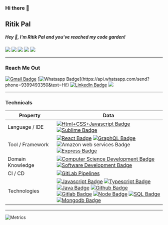 ### Hi there 👋

<!--
**Dev-RitikPal/Dev-RitikPal** is a ✨ _special_ ✨ repository because its `README.md` (this file) appears on your GitHub profile.

Here are some ideas to get you started:

- 🔭 I’m currently working on ...
- 🌱 I’m currently learning ...
- 👯 I’m looking to collaborate on ...
- 🤔 I’m looking for help with ...
- 💬 Ask me about ...
- 📫 How to reach me: ...
- 😄 Pronouns: ...
- ⚡ Fun fact: ...
-->

## Ritik Pal

##### Hey 👋, I'm Ritik Pal and you've reached my code garden! 
![](http://github-profile-summary-cards.vercel.app/api/cards/profile-details?username=Dev-RitikPal&theme=moonlight)
![](http://github-profile-summary-cards.vercel.app/api/cards/repos-per-language?username=Dev-RitikPal&theme=moonlight)
![](http://github-profile-summary-cards.vercel.app/api/cards/most-commit-language?username=Dev-RitikPal&theme=moonlight)
![](http://github-profile-summary-cards.vercel.app/api/cards/stats?username=Dev-RitikPal&theme=moonlight)
![](http://github-profile-summary-cards.vercel.app/api/cards/productive-time?username=Dev-RitikPal&theme=moonlight&utcOffset=8)

 ---
### Reach Me Out
[![Gmail Badge](https://img.shields.io/badge/-Gmail-c14438?style=flat-square&logo=Gmail&logoColor=white&link=mailto:dev.ritikpal@gmail.com)](mailto:dev.ritikpal@gmail.com) [![Whatsapp Badge](https://img.shields.io/badge/-Whatsapp-4CA143?style=flat-square&labelColor=4CA143&logo=whatsapp&logoColor=white&link=https://api.whatsapp.com/send?phone=9399493350&text=Hi!)](https://api.whatsapp.com/send?phone=9399493350&text=Hi!) [![LinkedIn Badge](https://img.shields.io/badge/-LinkedIn-blue)](https://www.linkedin.com/in/abhay-soni-dev/) [![](https://img.shields.io/badge/Call%20Me%20At-%2B91%209399493350-orange)]()

---
###  Technicals
Property                 | Data  
-------------------------|------
Language / IDE           | [![Html+CSS+Javascript Badge](https://img.shields.io/badge/-Visual%20Studio%20Code-F7DF1E?style=flat&logo=Javascript&logoColor=white)]() [![Sublime Badge](https://img.shields.io/badge/-Sublime-007396?style=flat&logo=JAVA&logoColor=white)]()
Tool / Framework         | [![React Badge](https://img.shields.io/badge/-React-61DAFB?style=flat&logo=Electron&logoColor=white)]() [![GraphQL Badge](https://img.shields.io/badge/-Nodejs-00979D?style=flat&logo=Nodejs&logoColor=white)]() ![Amazon web services Badge](https://img.shields.io/badge/-AWS-yellow)  [ ![Express Badge](https://img.shields.io/badge/-Express-green)]()
Domain Knowledge        | [![Computer Science Development Badge](https://img.shields.io/badge/-Computer%20Science-FAB040?style=flat&logoColor=white)]() [![Software Development Badge](https://img.shields.io/badge/-Software%20Development-FF6600?style=flat&logoColor=white)]()
CI / CD                  |  [![GitLab Pipelines](https://img.shields.io/badge/-Gitlab%20Pipelines-2088FF?style=flat&logo=Gitlab-Pipelines&logoColor=white)]()
Technologies <img width=200/> | [ ![Javascript Badge](https://img.shields.io/badge/-Javascript-yellow)]() [ ![Typescript Badge](https://img.shields.io/badge/-Typescript-blue)]() [ ![Java Badge](https://img.shields.io/badge/-Java-white)]()  [ ![Github Badge](https://img.shields.io/badge/-Github-grey)]()  [ ![Gitlab Badge](https://img.shields.io/badge/-Gitlab-9cf)]()  [ ![Node Badge](https://img.shields.io/badge/-Node-success)]()  [ ![SQL Badge](https://img.shields.io/badge/-Sql-9cf)]()  [ ![Mongodb Badge](https://img.shields.io/badge/-Mongodb-green)]()
---

![Metrics](https://metrics.lecoq.io/Abhay-soni-developer?template=classic&base.header=0&base.activity=0&base.community=0&base.repositories=0&base.metadata=0&notable=1&achievements=1&base=header%2C%20activity%2C%20community%2C%20repositories%2C%20metadata&base.indepth=false&base.hireable=false&base.skip=false&achievements=false&achievements.threshold=C&achievements.secrets=true&achievements.display=compact&achievements.limit=0&notable=false&notable.from=organization&notable.repositories=false&notable.indepth=false&notable.types=commit&notable.self=false&config.timezone=Asia%2FCalcutta)
